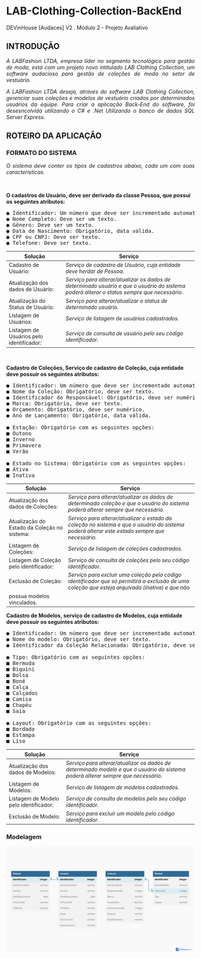 # LAB-Clothing-Collection-BackEnd
DEVinHouse [Audaces] V2 . Módulo 2 - Projeto Avaliativo

## INTRODUÇÃO
<p style="text-align: justify;"><em> A LABFashion LTDA, empresa líder no segmento tecnológico para gestão de moda, está com um projeto novo intitulado LAB Clothing Collection, um software audacioso para gestão de coleções de moda no setor de vestuário.</em></p>

<p style="text-align: justify;"><em> A LABFashion LTDA deseja, através do software LAB Clothing Collection, gerenciar suas coleções e modelos de vestuário criados por determinados usuários da equipe. Para criar a aplicação Back-End do software, foi desesncolvida utilizando o C# e .Net Utilizando o banco de dados SQL Server Express.</em></p>


## ROTEIRO DA APLICAÇÃO
### FORMATO DO SISTEMA
<p style="text-align: justify;"><em> O sistema deve conter os tipos de cadastros abaixo, cada um com suas características. </em></p> </br>

**O cadastros de Usuário, deve ser derivado da classe Pessoa, que possui os seguintes atributos:**
<pre>
● Identificador: Um número que deve ser incrementado automaticamente.
● Nome Completo: Deve ser um texto.
● Gênero: Deve ser um texto.
● Data de Nascimento: Obrigatório, data válida.
● CPF ou CNPJ: Deve ser texto.
● Telefone: Deve ser texto.
</pre>
| Solução |  Serviço |
|----------| ----------|
|  Cadastro de Usuário: | <em> Serviço de cadastro de Usuário, cuja entidade deve herdar de Pessoa. | 
|  Atualização dos dados de Usuário: | <em>   Serviço para alterar/atualizar os dados de determinado usuário e que o usuário do sistema poderá alterar o status sempre que necessário.  |
|  Atualização do Status de Usuário: | <em>  Serviço para alterar/atualizar o status de determinado usuário. |
|  Listagem de Usuários: | <em>   Serviço de listagem de usuários cadastrados. |
|  Listagem de Usuários pelo identificador: | <em> Serviço de consulta de usuário pelo seu código identificador. |
</br>
  
**Cadastro de Coleções, Serviço de cadastro de Coleção, cuja entidade deve possuir os seguintes atributos:**
 <pre>
● Identificador: Um número que deve ser incrementado automaticamente.
● Nome da Coleção: Obrigatório, deve ser texto.
● Identificador do Responsável: Obrigatório, deve ser numérico.
● Marca: Obrigatório, deve ser texto.
● Orçamento: Obrigatório, deve ser numérico.
● Ano de Lançamento: Obrigatório, data válida.

● Estação: Obrigatório com as seguintes opções:
■ Outono
■ Inverno
■ Primavera
■ Verão

● Estado no Sistema: Obrigatório com as seguintes opções:
■ Ativa
■ Inativa
</pre>
| Solução |  Serviço |
|----------| ----------|
|  Atualização dos dados de Coleções: | <em> Serviço para alterar/atualizar os dados de determinada coleção e que o usuário do sistema poderá alterar sempre que necessário.  | 
|  Atualização do Estado da Coleção no sistema: | <em> Serviço para alterar/atualizar o estado da coleção no sistema e que o usuário do sistema poderá alterar este estado sempre que necessário.  |
|  Listagem de Coleções: | <em>  Serviço de listagem de coleções cadastrados. |
|  Listagem de Coleção pelo identificador: | <em> Serviço de consulta de coleções pelo seu código identificador. |
|  Exclusão de Coleção: | <em> Serviço para excluir uma coleção pelo código identificador que só permitirá a exclusão de uma coleção que esteja arquivada (inativa) e que não
possua modelos vinculados.  |
  
**Cadastro de Modelos, serviço de cadastro de Modelos, cuja entidade deve possuir os seguintes atributos:**
 <pre>
● Identificador: Um número que deve ser incrementado automaticamente.
● Nome do modelo: Obrigatório, deve ser texto.
● Identificador da Coleção Relacionada: Obrigatório, deve ser numérico.

● Tipo: Obrigatório com as seguintes opções:
■ Bermuda
■ Biquini
■ Bolsa
■ Boné
■ Calça
■ Calçados
■ Camisa
■ Chapéu
■ Saia

● Layout: Obrigatório com as seguintes opções:
■ Bordado
■ Estampa
■ Liso
</pre>
| Solução |  Serviço |
|----------| ----------|
|  Atualização dos dados de Modelos: | <em> Serviço para alterar/atualizar os dados de determinado modelo e que o usuário do sistema poderá alterar sempre que necessário.  | 
|  Listagem de Modelos: | <em> Serviço de listagem de modelos cadastrados.  |
|  Listagem de Modelo pelo identificador: | <em>  Serviço de consulta de modelos pelo seu código identificador. |
|  Exclusão de Modelo: | <em> Serviço para excluir um modelo pelo código identificador. |
   
  

> 
> 
> 
> 


### Modelagem
<img aling="center" src="./modelagem.jpg" /> 
